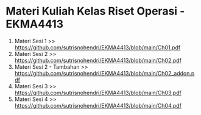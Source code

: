 # Materi Kuliah Kelas Riset Operasi - EKMA4413

1. Materi Sesi 1 >> https://github.com/sutrisnohendri/EKMA4413/blob/main/Ch01.pdf
2. Materi Sesi 2 >> https://github.com/sutrisnohendri/EKMA4413/blob/main/Ch02.pdf 
2. Materi Sesi 2 - Tambahan >> https://github.com/sutrisnohendri/EKMA4413/blob/main/Ch02_addon.pdf
3. Materi Sesi 3 >> https://github.com/sutrisnohendri/EKMA4413/blob/main/Ch03.pdf
4. Materi Sesi 4 >> https://github.com/sutrisnohendri/EKMA4413/blob/main/Ch04.pdf
